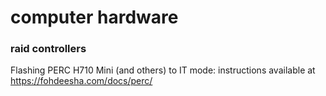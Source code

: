 # computer hardware

### raid controllers

Flashing PERC H710 Mini (and others) to IT mode: instructions available at
https://fohdeesha.com/docs/perc/
